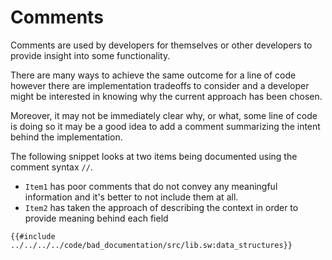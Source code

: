 # Comments

Comments are used by developers for themselves or other developers to provide insight into some functionality.

There are many ways to achieve the same outcome for a line of code however there are implementation tradeoffs to consider and a developer might be interested in knowing why the current approach has been chosen.

Moreover, it may not be immediately clear why, or what, some line of code is doing so it may be a good idea to add a comment summarizing the intent behind the implementation.

The following snippet looks at two items being documented using the comment syntax `//`.

- `Item1` has poor comments that do not convey any meaningful information and it's better to not include them at all.
- `Item2` has taken the approach of describing the context in order to provide meaning behind each field

```sway
{{#include ../../../../code/bad_documentation/src/lib.sw:data_structures}}
```
